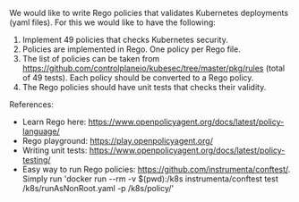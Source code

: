 We would like to write Rego policies that validates Kubernetes deployments (yaml files).
For this we would like to have the following:

1. Implement 49 policies that checks Kubernetes security.
2. Policies are implemented in Rego. One policy per Rego file.
3. The list of policies can be taken from https://github.com/controlplaneio/kubesec/tree/master/pkg/rules (total of 49 tests). Each policy should be converted to a Rego policy.
3. The Rego policies should have unit tests that checks their validity.

References:
- Learn Rego here: https://www.openpolicyagent.org/docs/latest/policy-language/
- Rego playground: https://play.openpolicyagent.org/
- Writing unit tests: https://www.openpolicyagent.org/docs/latest/policy-testing/
- Easy way to run Rego policies: https://github.com/instrumenta/conftest/. Simply run 'docker run --rm -v $(pwd):/k8s instrumenta/conftest test /k8s/runAsNonRoot.yaml -p /k8s/policy/'
